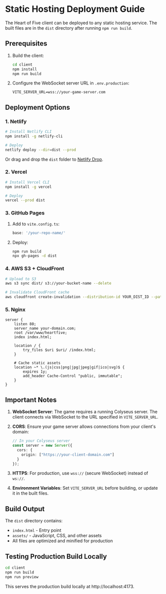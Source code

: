 # Static Hosting Deployment Guide

The Heart of Five client can be deployed to any static hosting service. The built files are in the `dist` directory after running `npm run build`.

## Prerequisites

1. Build the client:
   ```bash
   cd client
   npm install
   npm run build
   ```

2. Configure the WebSocket server URL in `.env.production`:
   ```
   VITE_SERVER_URL=wss://your-game-server.com
   ```

## Deployment Options

### 1. Netlify

```bash
# Install Netlify CLI
npm install -g netlify-cli

# Deploy
netlify deploy --dir=dist --prod
```

Or drag and drop the `dist` folder to [Netlify Drop](https://app.netlify.com/drop).

### 2. Vercel

```bash
# Install Vercel CLI
npm install -g vercel

# Deploy
vercel --prod dist
```

### 3. GitHub Pages

1. Add to `vite.config.ts`:
   ```typescript
   base: '/your-repo-name/'
   ```

2. Deploy:
   ```bash
   npm run build
   npx gh-pages -d dist
   ```

### 4. AWS S3 + CloudFront

```bash
# Upload to S3
aws s3 sync dist/ s3://your-bucket-name --delete

# Invalidate CloudFront cache
aws cloudfront create-invalidation --distribution-id YOUR_DIST_ID --paths "/*"
```

### 5. Nginx

```nginx
server {
    listen 80;
    server_name your-domain.com;
    root /var/www/heartfive;
    index index.html;

    location / {
        try_files $uri $uri/ /index.html;
    }

    # Cache static assets
    location ~* \.(js|css|png|jpg|jpeg|gif|ico|svg)$ {
        expires 1y;
        add_header Cache-Control "public, immutable";
    }
}
```

## Important Notes

1. **WebSocket Server**: The game requires a running Colyseus server. The client connects via WebSocket to the URL specified in `VITE_SERVER_URL`.

2. **CORS**: Ensure your game server allows connections from your client's domain:
   ```typescript
   // In your Colyseus server
   const server = new Server({
     cors: {
       origin: ["https://your-client-domain.com"]
     }
   });
   ```

3. **HTTPS**: For production, use `wss://` (secure WebSocket) instead of `ws://`.

4. **Environment Variables**: Set `VITE_SERVER_URL` before building, or update it in the built files.

## Build Output

The `dist` directory contains:
- `index.html` - Entry point
- `assets/` - JavaScript, CSS, and other assets
- All files are optimized and minified for production

## Testing Production Build Locally

```bash
cd client
npm run build
npm run preview
```

This serves the production build locally at http://localhost:4173.